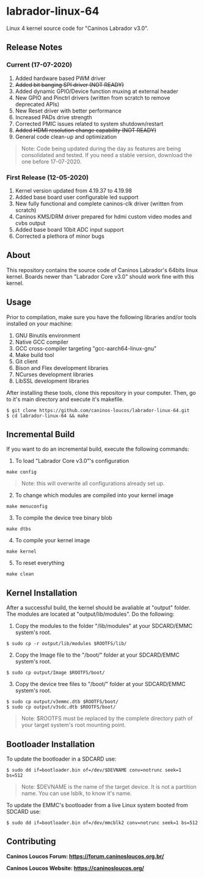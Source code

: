 # labrador-linux-64
Linux 4 kernel source code for "Caninos Labrador v3.0".

## Release Notes
### Current (17-07-2020)

1) Added hardware based PWM driver
2) <strike>Added bit banging SPI driver (NOT READY)</strike>
3) Added dynamic GPIO/Device function muxing at external header
4) New GPIO and Pinctrl drivers (written from scratch to remove deprecated APIs)
5) New Reset driver with better performance
6) Increased PADs drive strength
7) Corrected PMIC issues related to system shutdown/restart
8) <strike>Added HDMI resolution change capability (NOT READY)</strike>
9) General code clean-up and optimization

>Note: Code being updated during the day as features are being consolidated and 
tested. If you need a stable version, download the one before 17-07-2020.

### First Release (12-05-2020)

1) Kernel version updated from 4.19.37 to 4.19.98
2) Added base board user configurable led support
3) New fully functional and complete caninos-clk driver (written from scratch)
4) Caninos KMS/DRM driver prepared for hdmi custom video modes and cvbs output
5) Added base board 10bit ADC input support
6) Corrected a plethora of minor bugs

## About
This repository contains the source code of Caninos Labrador's 64bits linux
kernel. Boards newer than "Labrador Core v3.0" should work fine with this
kernel.

## Usage
Prior to compilation, make sure you have the following libraries and/or
tools installed on your machine:
1) GNU Binutils environment
2) Native GCC compiler
3) GCC cross-compiler targeting "gcc-aarch64-linux-gnu"
4) Make build tool
5) Git client
6) Bison and Flex development libraries
7) NCurses development libraries
8) LibSSL development libraries

After installing these tools, clone this repository in your computer.
Then, go to it's main directory and execute it's makefile.

```
$ git clone https://github.com/caninos-loucos/labrador-linux-64.git
$ cd labrador-linux-64 && make
```

## Incremental Build
If you want to do an incremental build, execute the following commands:

1) To load "Labrador Core v3.0"'s configuration
```
make config
```
>Note: this will overwrite all configurations already set up.

2) To change which modules are compiled into your kernel image
```
make menuconfig
```
3) To compile the device tree binary blob
```
make dtbs
```
4) To compile your kernel image
```
make kernel
```
5) To reset everything
```
make clean
```

## Kernel Installation
After a successful build, the kernel should be avaliable at "output" folder.
The modules are located at "output/lib/modules". Do the following:

1) Copy the modules to the folder "/lib/modules" at your SDCARD/EMMC system's
root.

```
$ sudo cp -r output/lib/modules $ROOTFS/lib/
```

2) Copy the Image file to the "/boot/" folder at your SDCARD/EMMC system's root.

```
$ sudo cp output/Image $ROOTFS/boot/
```

3) Copy the device tree files to "/boot/" folder at your SDCARD/EMMC
system's root.

```
$ sudo cp output/v3emmc.dtb $ROOTFS/boot/
$ sudo cp output/v3sdc.dtb $ROOTFS/boot/
```
>Note: $ROOTFS must be replaced by the complete directory path of your target
system's root mounting point.

## Bootloader Installation

To update the bootloader in a SDCARD use:
```
$ sudo dd if=bootloader.bin of=/dev/$DEVNAME conv=notrunc seek=1 bs=512
```
> Note: $DEVNAME is the name of the target device. It is not a partition name.
You can use lsblk, to know it's name.

To update the EMMC's bootloader from a live Linux system booted from SDCARD use:
```
$ sudo dd if=bootloader.bin of=/dev/mmcblk2 conv=notrunc seek=1 bs=512
```

## Contributing

**Caninos Loucos Forum: <https://forum.caninosloucos.org.br/>**

**Caninos Loucos Website: <https://caninosloucos.org/>**

